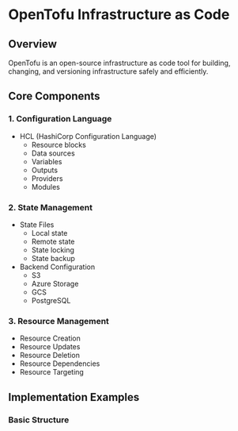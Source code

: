 # OpenTofu Infrastructure as Code

## Overview
OpenTofu is an open-source infrastructure as code tool for building, changing, and versioning infrastructure safely and efficiently.

## Core Components

### 1. Configuration Language
- HCL (HashiCorp Configuration Language)
  - Resource blocks
  - Data sources
  - Variables
  - Outputs
  - Providers
  - Modules

### 2. State Management
- State Files
  - Local state
  - Remote state
  - State locking
  - State backup
- Backend Configuration
  - S3
  - Azure Storage
  - GCS
  - PostgreSQL

### 3. Resource Management
- Resource Creation
- Resource Updates
- Resource Deletion
- Resource Dependencies
- Resource Targeting

## Implementation Examples

### Basic Structure 